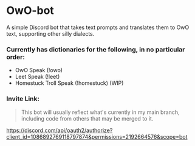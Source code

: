 # OwO-bot
A simple Discord bot that takes text prompts and translates them to OwO text, supporting other silly dialects.

### Currently has dictionaries for the following, in no particular order:
- OwO Speak (!owo)
- Leet Speak (!leet)
- Homestuck Troll Speak (!homestuck) (WIP)

### Invite Link:
> This bot will usually reflect what's currently in my main branch, including code from others that may be merged to it.

https://discord.com/api/oauth2/authorize?client_id=1086892769118797874&permissions=2192664576&scope=bot
